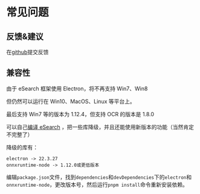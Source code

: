 # 常见问题

## 反馈&建议

在[github](https://github.com/xushengfeng/eSearch/issues)提交反馈

## 兼容性

由于 eSearch 框架使用 Electron，将不再支持 Win7、Win8

但仍然可以运行在 Win10、MacOS、Linux 等平台上。

最后支持 Win7 等的版本为 1.12.4，但支持 OCR 的版本是 1.8.0

可以自己[编译 eSearch](../develop/start.md) ，把一些库降级，并且还能使用新版本的功能（当然肯定不完整了）

降级的库有：

```
electron -> 22.3.27
onnxruntime-node -> 1.12.0或更低版本
```

编辑`package.json`文件，找到`dependencies`和`devDependencies`下的`electron`和`onnxruntime-node`，更改版本号，然后运行`pnpm install`命令重新安装依赖。
